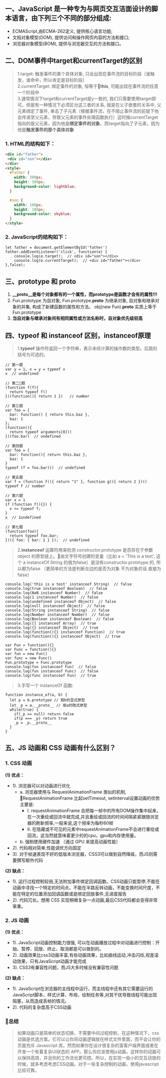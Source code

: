 ## 一、JavaScript 是一种专为与网页交互洁面设计的脚本语言，由下列三个不同的部分组成:
  - ECMAScript,由ECMA-262定义, 提供核心语言功能;
  - 文档对象模型(DOM), 提供访问和操作网页内容的方法和接口;
  - 浏览器对象模型(BOM), 提供与浏览器交互的方法和接口。
## 二、DOM事件中target和currentTarget的区别
> 1.target: 触发事件的某个具体对象, 只会出现在事件流的目标阶段（谁触发，谁命中，所以肯定是目标阶段）<br>
  2.currentTarget: 绑定事件的对象, 恒等于**this**, 可能出现在事件流的任意一个阶段中<br>
  3.通常情况下target和currentTarget是y一致的, 我们只需要使用target即可。但是有一种情况下必须区分这三者的关系, 就是在父子嵌套的关系中, 父元素绑定了事件, 单击了子元素（根据事件流，在不阻止事件流的前提下他会传递至父元素，导致父元素的事件处理函数执行）这时候currentTarget指向的是父元素，因为他是**绑定事件的对象**，而target指向了子元素，因为他是**触发事件的那个具体对象**

### 1. HTML的结构如下：
  ``` html js
  <div id="father">
   <div id="son"></div>
  </div>
  <style>
    #father {
      width: 300px;
      height: 300px;
      background-color: lightblue;
    }

    #son {
      width: 100px;
      height: 100px;
      background-color: skyblue;
    }
  </style>
  ```
### 2. JavaScript的结构如下：
  ```JS
  let father = document.getElementById('father')
  father.addEventListener('click', function(e) {
      console.log(e.target);  // <div id="son"></div>
      console.log(e.currentTarget);  // <div id="father"></div>
  },false);
  ```
## 三、prototype 和 __proto__ 
1. **__proto__是每个对象都有的一个属性，而prototype是函数才会有的属性!!!**
2. Fun.prototype 为自对象, Fun.prototype.__proto__ 为继承对象, 自对象和继承对象的并集, 构成了新建函数的属性和方法。
  obj(new Fun).__proto__ 实质上等于Fun.prototype <br>
3. **当自对象与继承对象间有相同属性或方法名称时，自对象优先级较高**

## 四、typeof 和 instanceof 区别，instanceof原理
> 1.**typeof** 操作符返回一个字符串，表示未经计算的操作数的类型。后面的括号为可选的。
  ```JS
  // 第一题
  var y = 1, x = y = typeof x
  x  // undefined

  // 第二题
  (function f(f){
    return typeof f()
  })(function(){ return 1 })   // number

  // 第三题
  var foo = {
    bar: function() { return this.baz },
    baz: 1
  };
  (function(){
    return typeof arguments[0]()
  })(foo.bar)  // undefined

  // 第四题
  var foo = {
    bar: function(){ return this.baz },
    baz: 1
  }
  typeof (f = foo.bar)()  // undefined

  // 第五题
  var f = (function f(){ return "1" }, function g(){ return 2 })()
  typeof f // number

  // 第六题
  var x = 1
  if (function f(){}) {
    x += typeof f;
  }
  x  // 1undefined

  // 第七题
  (function(foo){
    return typeof foo.bar;
  })({ foo: { bar: 1 } });  // undefined

  ```
> 2.**instanceof** 运算符用来检测 constructor.prototype 是否存在于参数    object 的原型链上。由文字符号创建的变量（比如 a = 'This is a test', 这个 a instanceOf String 的值为false）是没有constructor.prototype 的, 所以都为false （更简单的方法是判断左边的是否为对象 不为对象的话 直接为false）
  ```JS
  console.log('this is a test' instanceof String)  // false
  console.log(true instanceof Boolean)  // false
  console.log(NaN instanceof Number)  // false
  console.log(1 instanceof Number)  // false
  console.log(undefined instanceof Object)  // false
  console.log(null instanceof Object)  // false
  console.log(String instanceof String)  // false
  console.log(Number instanceof Number)  // false
  console.log(Boolean instanceof Boolean)  // false
  console.log([] instanceof Array)  // true
  console.log({} instanceof Object)  // true
  console.log(function(){} instanceof Function)  // true
  console.log(function(){} instanceof Object)  // true

  var Fun = function(){}
  var Func = function(){}
  var fun = new Fun()
  var func = new Func()
  Fun.prototype = Func.prototype
  console.log(fun instanceof Fun)  // false
  console.log(fun instanceof Func)  // false
  console.log(func instanceof Fun)  // true
  ```
> 3.手写一个 instanceOf 函数: 
  ``` JS
  function instance_of(a, b) {
    let p = b.prototype // 取b的显式原型
    let _p = a.__proto__ // 取a的隐式原型
    while(true) {
      if(_p == null) return false
      if(p === _p) return true
      _p = _p.__proto__
    }
  } 
  ```

## 五、JS 动画和 CSS 动画有什么区别？
### 1. CSS 动画

**(1) 优点：**<br>
- 1). 浏览器可以对动画进行优化<br>
  - a. 浏览器使用与 RequestAnimationFrame 类似的机制, RequestAnimationFrame 比起setTimeout, setInterval设置动画的优势主要是:
    - I. requestAnimationFrame 会把每一帧中的所有DOM操作集中起来，在一次重绘或回流中就完成,并且重绘或回流的时间间隔紧紧跟随浏览器的刷新频率,一般来说,这个频率为每秒60帧
    - II. 在隐藏或不可见的元素中requestAnimationFrame不会进行重绘或回流，这当然就意味着更少的的cpu，gpu和内存使用量。
  - b. 强制使用硬件加速 （通过 GPU 来提高动画性能）
- 2). 代码相对简单,性能调优方向固定
- 3). 对于帧速表现不好的低版本浏览器，CSS3可以做到自然降级，而JS则需要撰写额外代码

**(2) 缺点：**<br>
- 1). 运行过程控制较弱,无法附加事件绑定回调函数。CSS动画只能暂停,不能在动画中寻找一个特定的时间点，不能在半路反转动画，不能变换时间尺度，不能在特定的位置添加回调函数或是绑定回放事件,无进度报告
- 2). 代码冗长。想用 CSS 实现稍微复杂一点动画,最后CSS代码都会变得非常笨重。

### 2. JS 动画

**(1) 优点：**<br>
- 1). JavaScript动画控制能力很强, 可以在动画播放过程中对动画进行控制：开始、暂停、回放、终止、取消都是可以做到的。
- 2). 动画效果比css3动画丰富,有些动画效果，比如曲线运动,冲击闪烁,视差滚动效果，只有JavaScript动画才能完成
- 3). CSS3有兼容性问题，而JS大多时候没有兼容性问题

**(2) 缺点：**<br>
- 1). JavaScript在浏览器的主线程中运行，而主线程中还有其它需要运行的JavaScript脚本、样式计算、布局、绘制任务等,对其干扰导致线程可能出现阻塞，从而造成丢帧的情况。
- 2). 代码的复杂度高于CSS动画

### 总结
>如果动画只是简单的状态切换，不需要中间过程控制，在这种情况下，css动画是优选方案。它可以让你将动画逻辑放在样式文件里面，而不会让你的页面充斥 Javascript 库。然而如果你在设计很复杂的富客户端界面或者在开发一个有着复杂UI状态的 APP。那么你应该使用js动画，这样你的动画可以保持高效，并且你的工作流也更可控。所以，在实现一些小的交互动效的时候，就多考虑考虑CSS动画。对于一些复杂控制的动画，使用javascript比较可靠。

